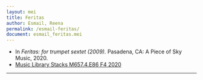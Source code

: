 ```yaml
---
layout: mei
title: Feritas
author: Esmail, Reena
permalink: /esmail-feritas/
document: esmail_feritas.mei
---
```


- In *Feritas: for trumpet sextet (2009).* Pasadena, CA: A Piece of Sky Music, 2020.
- <a href="https://tufts-primo.hosted.exlibrisgroup.com/permalink/f/bnf7qa/01TUN_ALMA21231378880003851" target="_blank">Music Library Stacks M657.4.E86 F4 2020</a>

---
